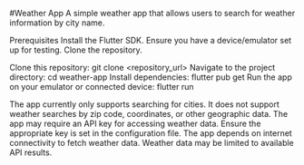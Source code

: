 #Weather App
A simple weather app that allows users to search for weather information by city name.

[//]: # (Instructions to Run the App)
Prerequisites
Install the Flutter SDK.
Ensure you have a device/emulator set up for testing.
Clone the repository.

[//]: # (Steps to Run)
Clone this repository: git clone <repository_url>
Navigate to the project directory: cd weather-app
Install dependencies: flutter pub get
Run the app on your emulator or connected device: flutter run

[//]: # (Assumptions or Limitations)
The app currently only supports searching for cities. It does not support weather searches by zip code, coordinates, or other geographic data.
The app may require an API key for accessing weather data. Ensure the appropriate key is set in the configuration file.
The app depends on internet connectivity to fetch weather data.
Weather data may be limited to available API results.